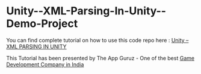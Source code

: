 Unity--XML-Parsing-In-Unity--Demo-Project
=========================================



You can find complete tutorial on how to use this code repo here : <a href="http://www.theappguruz.com/blog/unity-xml-parsing-unity">Unity – XML PARSING IN UNITY</a>

This Tutorial has been presented by The App Guruz - One of the best <a href="http://www.theappguruz.com/game-development/">Game Development Company in India</a>
